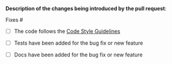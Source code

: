 <!--
Before submitting a pull request:
  * Please run linter and tests locally: "tox"
  * Ensure your commits are signed-off-by: Use "commit --signoff"
  * For more info, see docs/CONTRIBUTING.rst

Once commits are signed off and tested, describe the purpose and contents
of the pull request below.
-->

**Description of the changes being introduced by the pull request**:




Fixes #<ISSUE NUMBER>


<!-- Please check relevant options (you can remove the ones that do not apply) -->
- [ ] The code follows the [Code Style Guidelines](https://github.com/secure-systems-lab/code-style-guidelines#code-style-guidelines)
- [ ] Tests have been added for the bug fix or new feature
- [ ] Docs have been added for the bug fix or new feature


